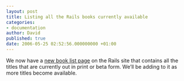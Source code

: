 ```yaml
---
layout: post
title: Listing all the Rails books currently available
categories:
- documentation
author: David
published: true
date: 2006-05-25 02:52:56.000000000 +01:00
---
```

<p>We now have a <a href="http://rubyonrails.org/books">new book list page</a> on the Rails site that contains all the titles that are currently out in print or beta form. We&#8217;ll be adding to it as more titles become available.</p>